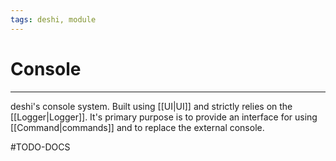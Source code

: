 ```yaml
---
tags: deshi, module
---
```

# Console
---
deshi's console system. Built using [[UI|UI]] and strictly relies on the [[Logger|Logger]]. It's primary purpose is to provide an interface for using [[Command|commands]] and to replace the external console.

#TODO-DOCS